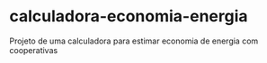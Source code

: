 # calculadora-economia-energia
Projeto de uma calculadora para estimar economia de energia com cooperativas
